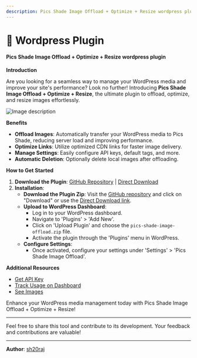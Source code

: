 ```yaml
---
description: Pics Shade Image Offload + Optimize + Resize wordpress plugin
---
```


# 🌸 Wordpress Plugin

#### Pics Shade Image Offload + Optimize + Resize wordpress plugin

**Introduction**

Are you looking for a seamless way to manage your WordPress media and improve your site's performance? Look no further! Introducing **Pics Shade Image Offload + Optimize + Resize**, the ultimate plugin to offload, optimize, and resize images effortlessly.

![Image description](https://dev-to-uploads.s3.amazonaws.com/uploads/articles/8dsps4fyy41ykutvm4y0.png)

**Benefits**

* **Offload Images**: Automatically transfer your WordPress media to Pics Shade, reducing server load and improving performance.
* **Optimize Links**: Utilize optimized CDN links for faster image delivery.
* **Manage Settings**: Easily configure API keys, default tags, and more.
* **Automatic Deletion**: Optionally delete local images after offloading.

**How to Get Started**

1. **Download the Plugin**: [GitHub Repository](https://github.com/SH20RAJ/pics-shade-image-offload) | [Direct Download](https://github.com/SH20RAJ/pics-shade-image-offload/archive/refs/heads/main.zip)
2. **Installation**:
   * **Download the Plugin Zip**: Visit the [GitHub repository](https://github.com/SH20RAJ/pics-shade-image-offload) and click on "Download" or use the [Direct Download link](https://github.com/SH20RAJ/pics-shade-image-offload/archive/refs/heads/main.zip).
   * **Upload to WordPress Dashboard**:
     * Log in to your WordPress dashboard.
     * Navigate to 'Plugins' > 'Add New'.
     * Click on 'Upload Plugin' and choose the `pics-shade-image-offload.zip` file.
     * Activate the plugin through the 'Plugins' menu in WordPress.
   * **Configure Settings**:
     * Once activated, configure your settings under 'Settings' > 'Pics Shade Image Offload'.

**Additional Resources**

* [Get API Key](https://docs.pics.shade.cool/api-reference/get-api-key)
* [Track Usage on Dashboard](https://pics.shade.cool/dashboard)
* [See Images](https://pics.shade.cool/dashboard/images)

Enhance your WordPress media management today with Pics Shade Image Offload + Optimize + Resize!

***

Feel free to share this tool and contribute to its development. Your feedback and contributions are valuable!

***

**Author**: [sh20raj](https://dev.to/sh20raj)
